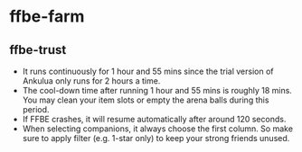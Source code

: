 # ffbe-farm

<h2>ffbe-trust</h2>
<ul>
  <li>It runs continuously for 1 hour and 55 mins since the trial version of Ankulua only runs for 2 hours a time.</li>
  <li>The cool-down time after running 1 hour and 55 mins is roughly 18 mins. You may clean your item slots or empty the arena balls during this period.</li>
  <li>If FFBE crashes, it will resume automatically after around 120 seconds.</li>
  <li>When selecting companions, it always choose the first column. So make sure to apply filter (e.g. 1-star only) to keep your strong friends unused.</li>
</ul>
